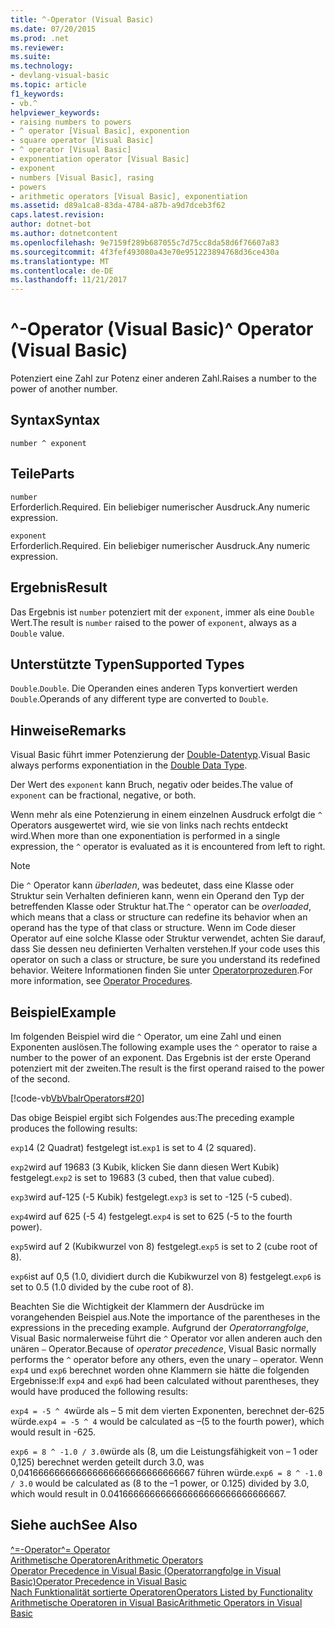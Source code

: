 ```yaml
---
title: ^-Operator (Visual Basic)
ms.date: 07/20/2015
ms.prod: .net
ms.reviewer: 
ms.suite: 
ms.technology:
- devlang-visual-basic
ms.topic: article
f1_keywords:
- vb.^
helpviewer_keywords:
- raising numbers to powers
- ^ operator [Visual Basic], exponention
- square operator [Visual Basic]
- ^ operator [Visual Basic]
- exponentiation operator [Visual Basic]
- exponent
- numbers [Visual Basic], rasing
- powers
- arithmetic operators [Visual Basic], exponentiation
ms.assetid: d89a1ca8-83da-4784-a87b-a9d7dceb3f62
caps.latest.revision: 
author: dotnet-bot
ms.author: dotnetcontent
ms.openlocfilehash: 9e7159f289b687055c7d75cc8da58d6f76607a83
ms.sourcegitcommit: 4f3fef493080a43e70e951223894768d36ce430a
ms.translationtype: MT
ms.contentlocale: de-DE
ms.lasthandoff: 11/21/2017
---
```

# <a name="-operator-visual-basic"></a><span data-ttu-id="e6464-102">^-Operator (Visual Basic)</span><span class="sxs-lookup"><span data-stu-id="e6464-102">^ Operator (Visual Basic)</span></span>
<span data-ttu-id="e6464-103">Potenziert eine Zahl zur Potenz einer anderen Zahl.</span><span class="sxs-lookup"><span data-stu-id="e6464-103">Raises a number to the power of another number.</span></span>  
  
## <a name="syntax"></a><span data-ttu-id="e6464-104">Syntax</span><span class="sxs-lookup"><span data-stu-id="e6464-104">Syntax</span></span>  
  
```  
number ^ exponent  
```  
  
## <a name="parts"></a><span data-ttu-id="e6464-105">Teile</span><span class="sxs-lookup"><span data-stu-id="e6464-105">Parts</span></span>  
 `number`  
 <span data-ttu-id="e6464-106">Erforderlich.</span><span class="sxs-lookup"><span data-stu-id="e6464-106">Required.</span></span> <span data-ttu-id="e6464-107">Ein beliebiger numerischer Ausdruck.</span><span class="sxs-lookup"><span data-stu-id="e6464-107">Any numeric expression.</span></span>  
  
 `exponent`  
 <span data-ttu-id="e6464-108">Erforderlich.</span><span class="sxs-lookup"><span data-stu-id="e6464-108">Required.</span></span> <span data-ttu-id="e6464-109">Ein beliebiger numerischer Ausdruck.</span><span class="sxs-lookup"><span data-stu-id="e6464-109">Any numeric expression.</span></span>  
  
## <a name="result"></a><span data-ttu-id="e6464-110">Ergebnis</span><span class="sxs-lookup"><span data-stu-id="e6464-110">Result</span></span>  
 <span data-ttu-id="e6464-111">Das Ergebnis ist `number` potenziert mit der `exponent`, immer als eine `Double` Wert.</span><span class="sxs-lookup"><span data-stu-id="e6464-111">The result is `number` raised to the power of `exponent`, always as a `Double` value.</span></span>  
  
## <a name="supported-types"></a><span data-ttu-id="e6464-112">Unterstützte Typen</span><span class="sxs-lookup"><span data-stu-id="e6464-112">Supported Types</span></span>  
 <span data-ttu-id="e6464-113">`Double`.</span><span class="sxs-lookup"><span data-stu-id="e6464-113">`Double`.</span></span> <span data-ttu-id="e6464-114">Die Operanden eines anderen Typs konvertiert werden `Double`.</span><span class="sxs-lookup"><span data-stu-id="e6464-114">Operands of any different type are converted to `Double`.</span></span>  
  
## <a name="remarks"></a><span data-ttu-id="e6464-115">Hinweise</span><span class="sxs-lookup"><span data-stu-id="e6464-115">Remarks</span></span>  
 <span data-ttu-id="e6464-116">Visual Basic führt immer Potenzierung der [Double-Datentyp](../../../visual-basic/language-reference/data-types/double-data-type.md).</span><span class="sxs-lookup"><span data-stu-id="e6464-116">Visual Basic always performs exponentiation in the [Double Data Type](../../../visual-basic/language-reference/data-types/double-data-type.md).</span></span>  
  
 <span data-ttu-id="e6464-117">Der Wert des `exponent` kann Bruch, negativ oder beides.</span><span class="sxs-lookup"><span data-stu-id="e6464-117">The value of `exponent` can be fractional, negative, or both.</span></span>  
  
 <span data-ttu-id="e6464-118">Wenn mehr als eine Potenzierung in einem einzelnen Ausdruck erfolgt die `^` Operators ausgewertet wird, wie sie von links nach rechts entdeckt wird.</span><span class="sxs-lookup"><span data-stu-id="e6464-118">When more than one exponentiation is performed in a single expression, the `^` operator is evaluated as it is encountered from left to right.</span></span>  
  
> [!NOTE]
>  <span data-ttu-id="e6464-119">Die `^` Operator kann *überladen*, was bedeutet, dass eine Klasse oder Struktur sein Verhalten definieren kann, wenn ein Operand den Typ der betreffenden Klasse oder Struktur hat.</span><span class="sxs-lookup"><span data-stu-id="e6464-119">The `^` operator can be *overloaded*, which means that a class or structure can redefine its behavior when an operand has the type of that class or structure.</span></span> <span data-ttu-id="e6464-120">Wenn im Code dieser Operator auf eine solche Klasse oder Struktur verwendet, achten Sie darauf, dass Sie dessen neu definierten Verhalten verstehen.</span><span class="sxs-lookup"><span data-stu-id="e6464-120">If your code uses this operator on such a class or structure, be sure you understand its redefined behavior.</span></span> <span data-ttu-id="e6464-121">Weitere Informationen finden Sie unter [Operatorprozeduren](../../../visual-basic/programming-guide/language-features/procedures/operator-procedures.md).</span><span class="sxs-lookup"><span data-stu-id="e6464-121">For more information, see [Operator Procedures](../../../visual-basic/programming-guide/language-features/procedures/operator-procedures.md).</span></span>  
  
## <a name="example"></a><span data-ttu-id="e6464-122">Beispiel</span><span class="sxs-lookup"><span data-stu-id="e6464-122">Example</span></span>  
 <span data-ttu-id="e6464-123">Im folgenden Beispiel wird die `^` Operator, um eine Zahl und einen Exponenten auslösen.</span><span class="sxs-lookup"><span data-stu-id="e6464-123">The following example uses the `^` operator to raise a number to the power of an exponent.</span></span> <span data-ttu-id="e6464-124">Das Ergebnis ist der erste Operand potenziert mit der zweiten.</span><span class="sxs-lookup"><span data-stu-id="e6464-124">The result is the first operand raised to the power of the second.</span></span>  
  
 [!code-vb[VbVbalrOperators#20](../../../visual-basic/language-reference/operators/codesnippet/VisualBasic/exponentiation-operator_1.vb)]  
  
 <span data-ttu-id="e6464-125">Das obige Beispiel ergibt sich Folgendes aus:</span><span class="sxs-lookup"><span data-stu-id="e6464-125">The preceding example produces the following results:</span></span>  
  
 <span data-ttu-id="e6464-126">`exp1`4 (2 Quadrat) festgelegt ist.</span><span class="sxs-lookup"><span data-stu-id="e6464-126">`exp1` is set to 4 (2 squared).</span></span>  
  
 <span data-ttu-id="e6464-127">`exp2`wird auf 19683 (3 Kubik, klicken Sie dann diesen Wert Kubik) festgelegt.</span><span class="sxs-lookup"><span data-stu-id="e6464-127">`exp2` is set to 19683 (3 cubed, then that value cubed).</span></span>  
  
 <span data-ttu-id="e6464-128">`exp3`wird auf-125 (-5 Kubik) festgelegt.</span><span class="sxs-lookup"><span data-stu-id="e6464-128">`exp3` is set to -125 (-5 cubed).</span></span>  
  
 <span data-ttu-id="e6464-129">`exp4`wird auf 625 (-5 4) festgelegt.</span><span class="sxs-lookup"><span data-stu-id="e6464-129">`exp4` is set to 625 (-5 to the fourth power).</span></span>  
  
 <span data-ttu-id="e6464-130">`exp5`wird auf 2 (Kubikwurzel von 8) festgelegt.</span><span class="sxs-lookup"><span data-stu-id="e6464-130">`exp5` is set to 2 (cube root of 8).</span></span>  
  
 <span data-ttu-id="e6464-131">`exp6`ist auf 0,5 (1.0, dividiert durch die Kubikwurzel von 8) festgelegt.</span><span class="sxs-lookup"><span data-stu-id="e6464-131">`exp6` is set to 0.5 (1.0 divided by the cube root of 8).</span></span>  
  
 <span data-ttu-id="e6464-132">Beachten Sie die Wichtigkeit der Klammern der Ausdrücke im vorangehenden Beispiel aus.</span><span class="sxs-lookup"><span data-stu-id="e6464-132">Note the importance of the parentheses in the expressions in the preceding example.</span></span> <span data-ttu-id="e6464-133">Aufgrund der *Operatorrangfolge*, Visual Basic normalerweise führt die `^` Operator vor allen anderen auch den unären `–` Operator.</span><span class="sxs-lookup"><span data-stu-id="e6464-133">Because of *operator precedence*, Visual Basic normally performs the `^` operator before any others, even the unary `–` operator.</span></span> <span data-ttu-id="e6464-134">Wenn `exp4` und `exp6` berechnet worden ohne Klammern sie hätte die folgenden Ergebnisse:</span><span class="sxs-lookup"><span data-stu-id="e6464-134">If `exp4` and `exp6` had been calculated without parentheses, they would have produced the following results:</span></span>  
  
 <span data-ttu-id="e6464-135">`exp4 = -5 ^ 4`würde als – 5 mit dem vierten Exponenten, berechnet der-625 würde.</span><span class="sxs-lookup"><span data-stu-id="e6464-135">`exp4 = -5 ^ 4` would be calculated as –(5 to the fourth power), which would result in -625.</span></span>  
  
 <span data-ttu-id="e6464-136">`exp6 = 8 ^ -1.0 / 3.0`würde als (8, um die Leistungsfähigkeit von – 1 oder 0,125) berechnet werden geteilt durch 3.0, was 0,041666666666666666666666666666667 führen würde.</span><span class="sxs-lookup"><span data-stu-id="e6464-136">`exp6 = 8 ^ -1.0 / 3.0` would be calculated as (8 to the –1 power, or 0.125) divided by 3.0, which would result in 0.041666666666666666666666666666667.</span></span>  
  
## <a name="see-also"></a><span data-ttu-id="e6464-137">Siehe auch</span><span class="sxs-lookup"><span data-stu-id="e6464-137">See Also</span></span>  
 [<span data-ttu-id="e6464-138">^=-Operator</span><span class="sxs-lookup"><span data-stu-id="e6464-138">^= Operator</span></span>](../../../visual-basic/language-reference/operators/exponentiation-assignment-operator.md)  
 [<span data-ttu-id="e6464-139">Arithmetische Operatoren</span><span class="sxs-lookup"><span data-stu-id="e6464-139">Arithmetic Operators</span></span>](../../../visual-basic/language-reference/operators/arithmetic-operators.md)  
 [<span data-ttu-id="e6464-140">Operator Precedence in Visual Basic (Operatorrangfolge in Visual Basic)</span><span class="sxs-lookup"><span data-stu-id="e6464-140">Operator Precedence in Visual Basic</span></span>](../../../visual-basic/language-reference/operators/operator-precedence.md)  
 [<span data-ttu-id="e6464-141">Nach Funktionalität sortierte Operatoren</span><span class="sxs-lookup"><span data-stu-id="e6464-141">Operators Listed by Functionality</span></span>](../../../visual-basic/language-reference/operators/operators-listed-by-functionality.md)  
 [<span data-ttu-id="e6464-142">Arithmetische Operatoren in Visual Basic</span><span class="sxs-lookup"><span data-stu-id="e6464-142">Arithmetic Operators in Visual Basic</span></span>](../../../visual-basic/programming-guide/language-features/operators-and-expressions/arithmetic-operators.md)
